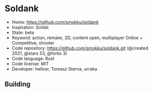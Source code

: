 # Soldank

- Home: https://github.com/smokku/soldank
- Inspiration: Soldat
- State: beta
- Keyword: action, remake, 2D, content open, multiplayer Online + Competitive, shooter
- Code repository: https://github.com/smokku/soldank.git (@created 2021, @stars 53, @forks 3)
- Code language: Rust
- Code license: MIT
- Developer: helloer, Tomasz Sterna, urraka

## Building
